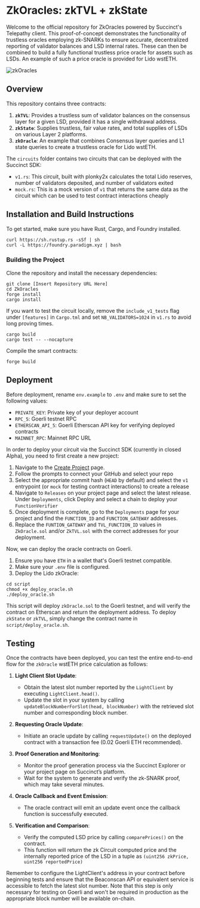 # ZkOracles: zkTVL + zkState

Welcome to the official repository for ZkOracles powered by Succinct's Telepathy client. This proof-of-concept demonstrates the functionality of trustless oracles employing zk-SNARKs to ensure accurate, decentralized reporting of validator balances and LSD internal rates. These can then be combined to build a fully functional trustless price oracle for assets such as LSDs. An example of such a price oracle is provided for Lido wstETH. 

![zkOracles](https://i.imgur.com/dC95F6k.jpg)

## Overview

This repository contains three contracts: 

1. **`zkTVL`**: Provides a trustless sum of validator balances on the consensus layer for a given LSD, provided it has a single withdrawal address.
2. **`zkState`**: Supplies trustless, fair value rates, and total supplies of LSDs on various Layer 2 platforms.
3. **`zkOracle`**: An example that combines Consensus layer queries and L1 state queries to create a trustless oracle for Lido wstETH. 

The `circuits` folder contains two circuits that can be deployed with the Succinct SDK: 
* `v1.rs`: This circuit, built with plonky2x calculates the total Lido reserves, number of validators deposited, and number of validators exited
* `mock.rs`: This is a mock version of `v1` that returns the same data as the circuit which can be used to test contract interactions cheaply
  


## Installation and Build Instructions

To get started, make sure you have Rust, Cargo, and Foundry installed. 

```shell
curl https://sh.rustup.rs -sSf | sh
curl -L https://foundry.paradigm.xyz | bash
```

### Building the Project

Clone the repository and install the necessary dependencies:

```shell
git clone [Insert Repository URL Here]
cd ZkOracles
forge install
cargo install
```

If you want to test the circuit locally, remove the `include_v1_tests` flag under `[features]` in `Cargo.tml` and set `NB_VALIDATORS=1024` in `v1.rs` to avoid long proving times. 

```shell
cargo build
cargo test -- --nocapture
```

Compile the smart contracts:

```shell
forge build
```

## Deployment

Before deployment, rename `env.example` to `.env` and make sure to set the following values: 
* `PRIVATE_KEY`: Private key of your deployer account
* `RPC_5`: Goerli testnet RPC 
* `ETHERSCAN_API_5`: Goerli Etherscan API key for verifying deployed contracts
* `MAINNET_RPC`: Mainnet RPC URL

In order to deploy your circuit via the Succinct SDK (currently in closed Alpha), you need to first create a new project:

1. Navigate to the [Create Project](https://alpha.succinct.xyz/new/project) page.
2. Follow the prompts to connect your GitHub and select your repo
3. Select the appropriate commit hash (`HEAD` by default) and select the `v1` entrypoint (or `mock` for testing contract interactions) to create a release
4. Navigate to `Releases` on your project page and select the latest release. Under `Deployments`, click Deploy and select a chain to deploy your `FunctionVerifier`
5. Once deployment is complete, go to the `Deployments` page for your project and find the `FUNCTION_ID` and `FUNCTION_GATEWAY` addresses.
6. Replace the `FUNTION_GATEWAY` and `TVL_FUNCTION_ID` values in `ZkOracle.sol` and/or `ZkTVL.sol` with the correct addresses for your deployment.  

Now, we can deploy the oracle contracts on Goerli.

1. Ensure you have `ETH` in a wallet that's Goerli testnet compatible.
2. Make sure your `.env` file is configured.
3. Deploy the Lido zkOracle:

```shell
cd script
chmod +x deploy_oracle.sh
./deploy_oracle.sh
```
This script will deploy `zkOracle.sol` to the Goerli testnet, and will verify the contract on Etherscan and return the deployment address. To deploy `zkState` or `zkTVL`, simply change the contract name in `script/deploy_oracle.sh`. 

## Testing

Once the contracts have been deployed, you can test the entire end-to-end flow for the `zkOracle` wstETH price calculation as follows: 

1. **Light Client Slot Update**:
   - Obtain the latest slot number reported by the `LightClient` by executing `LightClient.head()`.
   - Update the slot in your system by calling `updateBlockNumberForSlot(head, blockNumber)` with the retrieved slot number and corresponding block number.

2. **Requesting Oracle Update**:
   - Initiate an oracle update by calling `requestUpdate()` on the deployed contract with a transaction fee (0.02 Goerli ETH recommended).

3. **Proof Generation and Monitoring**:
   - Monitor the proof generation process via the Succinct Explorer or your project page on Succinct’s platform.
   - Wait for the system to generate and verify the zk-SNARK proof, which may take several minutes.

4. **Oracle Callback and Event Emission**:
   - The oracle contract will emit an update event once the callback function is successfully executed.

5. **Verification and Comparison**:
   - Verify the computed LSD price by calling `comparePrices()` on the contract.
   - This function will return the zk Circuit computed price and the internally reported price of the LSD in a tuple as `(uint256 zkPrice, uint256 reportedPrice)`

Remember to configure the LightClient's address in your contract before beginning tests and ensure that the Beaconscan API or equivalent service is accessible to fetch the latest slot number. Note that this step is only necessary for testing on Goerli and won't be required in production as the appropriate block number will be available on-chain. 






